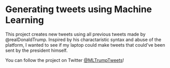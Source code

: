 # Generating tweets using Machine Learning

This project creates new tweets using all previous tweets made by @realDonaldTrump. Inspired by his charactaristic syntax and abuse of the platform, I wanted to see if my laptop could make tweets that could've been sent by the president himself. 

You can follow the project on Twitter [@MLTrumpTweets](https://twitter.com/MLTrumpTweets)!
